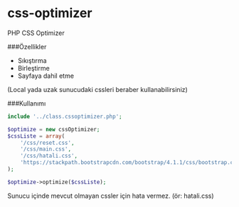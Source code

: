 # css-optimizer
PHP CSS Optimizer

###Özellikler

- Sıkıştırma
- Birleştirme
- Sayfaya dahil etme

(Local yada uzak sunucudaki cssleri beraber kullanabilirsiniz)

###Kullanımı

```php
include '../class.cssoptimizer.php';

$optimize = new cssOptimizer;
$cssListe = array(
	'/css/reset.css',
	'/css/main.css',
	'/css/hatali.css',
	'https://stackpath.bootstrapcdn.com/bootstrap/4.1.1/css/bootstrap.css'
);

$optimize->optimize($cssListe);
```
Sunucu içinde mevcut olmayan cssler için hata vermez. (ör: hatali.css)
